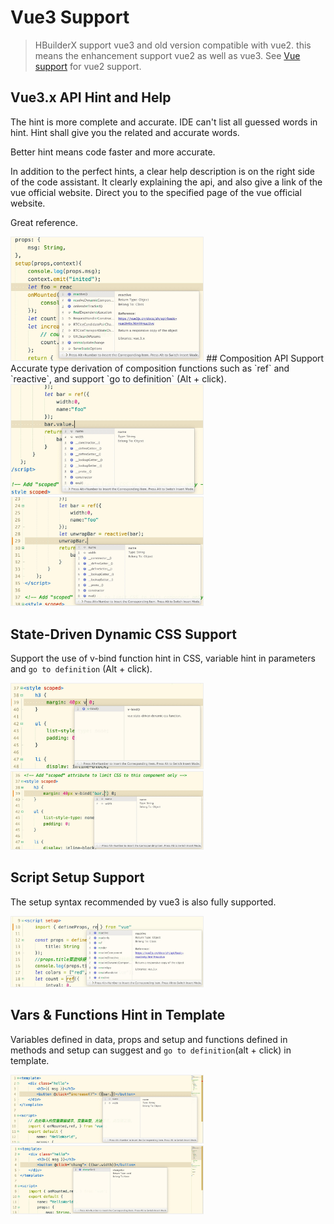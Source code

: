 # Vue3 Support
> HBuilderX support vue3 and old version compatible with vue2. this means the enhancement support vue2 as well as vue3. See [Vue support](/Tutorial/Language/vue.md) for vue2 support.

## Vue3.x API Hint and Help

The hint is more complete and accurate. IDE can't list all guessed words in hint. Hint shall give you the related and accurate words.

Better hint means code faster and more accurate.

In addition to the perfect hints, a clear help description is on the right side of the code assistant. It clearly explaining the api, and also give a link of the vue official website. Direct you to the specified page of the vue official website.

Great reference.

<img src="/static/snapshots/vue_next/1.jpg" style="zoom: 30%;border: 1px solid #eee;" />
## Composition API Support
Accurate type derivation of composition functions such as `ref` and `reactive`, and support `go to definition` (Alt + click).

<img src="/static/snapshots/vue_next/2.jpg" style="zoom: 30%;border: 1px solid #eee;" />

<img src="/static/snapshots/vue_next/3.jpg" style="zoom: 30%;border: 1px solid #eee;" />

## State-Driven Dynamic CSS Support
Support the use of v-bind function hint in CSS, variable hint in parameters and `go to definition` (Alt + click).

<img src="/static/snapshots/vue_next/4.jpg" style="zoom: 30%;border: 1px solid #eee;" />

<img src="/static/snapshots/vue_next/5.jpg" style="zoom: 30%;border: 1px solid #eee;" />

## Script Setup Support
The setup syntax recommended by vue3 is also fully supported.

<img src="/static/snapshots/vue_next/6.jpg" style="zoom: 30%;border: 1px solid #eee;" />

## Vars & Functions Hint in Template
Variables defined in data, props and setup and functions defined in methods and setup can suggest and `go to definition`(alt + click) in template.

<img src="/static/snapshots/vue_next/7.jpg" style="zoom: 30%;border: 1px solid #eee;" />

<img src="/static/snapshots/vue_next/8.jpg" style="zoom: 30%;border: 1px solid #eee;" />
